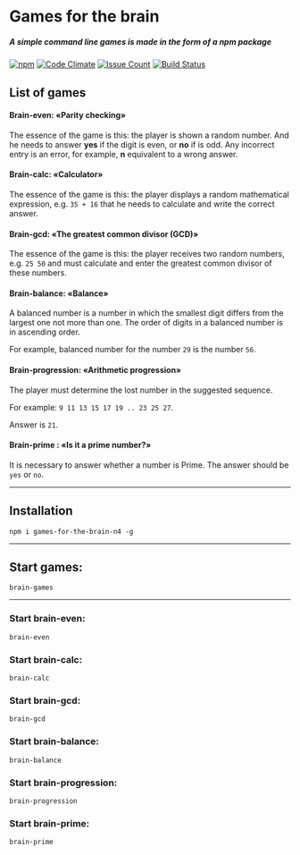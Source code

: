 # Games for the brain
##### A simple command line games is made in the form of a npm package
[![npm](https://img.shields.io/npm/v/games-for-the-brain-n4.svg)](https://www.npmjs.com/package/games-for-the-brain-n4) [![Code Climate](https://codeclimate.com/github/nik4un/games-for-the-brain-n4/badges/gpa.svg)](https://codeclimate.com/github/nik4un/games-for-the-brain-n4) [![Issue Count](https://codeclimate.com/github/nik4un/games-for-the-brain-n4/badges/issue_count.svg)](https://codeclimate.com/github/nik4un/games-for-the-brain-n4) [![Build Status](https://travis-ci.org/nik4un/games-for-the-brain-n4.svg?branch=master)](https://travis-ci.org/nik4un/games-for-the-brain-n4)
## List of games
#### Brain-even: «Parity checking»
The essence of the game is this: the player is shown a random number. And he needs to answer **yes** if the digit is even, or **no** if is odd.
Any incorrect entry is an error, for example, **n** equivalent to a wrong answer.
#### Brain-calc: «Calculator»
The essence of the game is this: the player displays a random mathematical expression, e.g. ``` 35 + 16 ``` that he needs to calculate and write the correct answer.
#### Brain-gcd: «The greatest common divisor (GCD)»
The essence of the game is this: the player receives two random numbers, e.g. ``` 25 50 ``` and must calculate and enter the greatest common divisor of these numbers.
#### Brain-balance: «Balance»
A balanced number is a number in which the smallest digit differs from the largest one not more than one. The order of digits in a balanced number is in ascending order.

For example, balanced number for the number ``` 29 ``` is the number ``` 56 ```.
#### Brain-progression: «Arithmetic progression»
The player must determine the lost number in the suggested sequence.

For example: ```9 11 13 15 17 19 .. 23 25 27```.

Answer is ```21```.
#### Brain-prime : «Is it a prime number?»
It is necessary to answer whether a number is Prime. The answer should be ```yes``` or ```no```.
***
## Installation
``` npm i games-for-the-brain-n4 -g ```
***
## Start games:
``` brain-games ```
***
### Start brain-even:
``` brain-even ```
### Start brain-calc:
``` brain-calc ```
### Start brain-gcd:
``` brain-gcd ```
### Start brain-balance:
``` brain-balance ```
### Start brain-progression:
``` brain-progression ```
### Start brain-prime:
``` brain-prime ```
